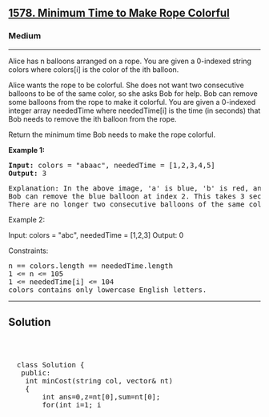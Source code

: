 
<h2><a href="https://leetcode.com/problems/minimum-time-to-make-rope-colorful/description/">1578. Minimum Time to Make Rope Colorful</a></h2>
<h3>Medium</h3>
<hr>
<div><p>
Alice has n balloons arranged on a rope. You are given a 0-indexed string colors where colors[i] is the color of the ith balloon.

Alice wants the rope to be colorful. She does not want two consecutive balloons to be of the same color, so she asks Bob for help. Bob can remove some balloons from the rope to make it colorful. You are given a 0-indexed integer array neededTime where neededTime[i] is the time (in seconds) that Bob needs to remove the ith balloon from the rope.

Return the minimum time Bob needs to make the rope colorful.

</p>


<p><strong>Example 1:</strong></p>
<pre><strong>Input:</strong> colors = "abaac", neededTime = [1,2,3,4,5]
<strong>Output:</strong> 3
</pre>

<pre>
Explanation: In the above image, 'a' is blue, 'b' is red, and 'c' is green.
Bob can remove the blue balloon at index 2. This takes 3 seconds.
There are no longer two consecutive balloons of the same color. Total time = 3.
</pre>
  
Example 2:

Input: colors = "abc", neededTime = [1,2,3]
Output: 0
 

Constraints:
<pre>
n == colors.length == neededTime.length
1 <= n <= 105
1 <= neededTime[i] <= 104
colors contains only lowercase English letters.
</pre>

<hr>
 <h2><strong><b>Solution</b></strong></h2>
 <br>

<pre> 
  class Solution {
   public:
    int minCost(string col, vector<int>& nt) 
    {
        int ans=0,z=nt[0],sum=nt[0];         
        for(int i=1; i<col.size();i++)
        {
            sum+=nt[i];
            if(col[i]==col[i-1]) z=max(z,nt[i]);
            else 
            {
                ans+=z;
                z=nt[i];
            }
        }
        return sum-ans-z;
    }
  };
</pre>

